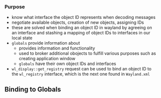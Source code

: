 ### Purpose
- know what interface the object ID represents when decoding messages
- negotiate available objects, creation of new objects, assigning IDs
- these are solved when binding an object ID in wayland by agreeing on an interface and stashing a mapping of object IDs to interfaces in our local state
- `globals` provide information about
    - provides information and functionality
    - used to broker additional obojects to fulfill various purposes such as creating application window
    - `globals` have their own object IDs and interfaces
- `wl_display::get_registry` request can be used to bind an object ID to the `wl_registry` interface, which is the next one found in `Wayland.xml`

## Binding to Globals

